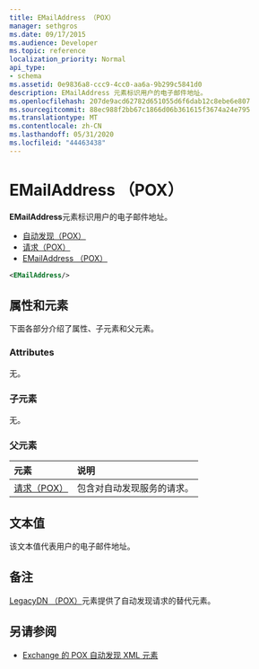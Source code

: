 ```yaml
---
title: EMailAddress （POX）
manager: sethgros
ms.date: 09/17/2015
ms.audience: Developer
ms.topic: reference
localization_priority: Normal
api_type:
- schema
ms.assetid: 0e9836a8-ccc9-4cc0-aa6a-9b299c5841d0
description: EMailAddress 元素标识用户的电子邮件地址。
ms.openlocfilehash: 207de9acd62782d651055d6f6dab12c8ebe6e807
ms.sourcegitcommit: 88ec988f2bb67c1866d06b361615f3674a24e795
ms.translationtype: MT
ms.contentlocale: zh-CN
ms.lasthandoff: 05/31/2020
ms.locfileid: "44463438"
---
```

# <a name="emailaddress-pox"></a>EMailAddress （POX）

**EMailAddress**元素标识用户的电子邮件地址。 
  
- [自动发现（POX）](autodiscover-pox.md) 
- [请求（POX）](request-pox.md) 
- [EMailAddress （POX）](emailaddress-pox.md)
  
```xml
<EMailAddress/>
```

## <a name="attributes-and-elements"></a>属性和元素

下面各部分介绍了属性、子元素和父元素。
  
### <a name="attributes"></a>Attributes

无。
  
### <a name="child-elements"></a>子元素

无。
  
### <a name="parent-elements"></a>父元素

|**元素**|**说明**|
|:-----|:-----|
|[请求（POX）](request-pox.md) <br/> |包含对自动发现服务的请求。  <br/> |
   
## <a name="text-value"></a>文本值

该文本值代表用户的电子邮件地址。
  
## <a name="remarks"></a>备注

[LegacyDN （POX）](legacydn-pox.md)元素提供了自动发现请求的替代元素。 
  
## <a name="see-also"></a>另请参阅

- [Exchange 的 POX 自动发现 XML 元素](pox-autodiscover-xml-elements-for-exchange.md)

